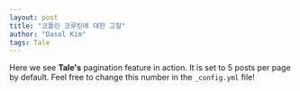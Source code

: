 ```yaml
---
layout: post
title: "코틀린 코루틴에 대한 고찰"
author: "Dasol Kim"
tags: Tale
---
```


Here we see **Tale's** pagination feature in action. It is set to 5 posts per page by default. Feel free to change this number in the `_config.yml` file!
